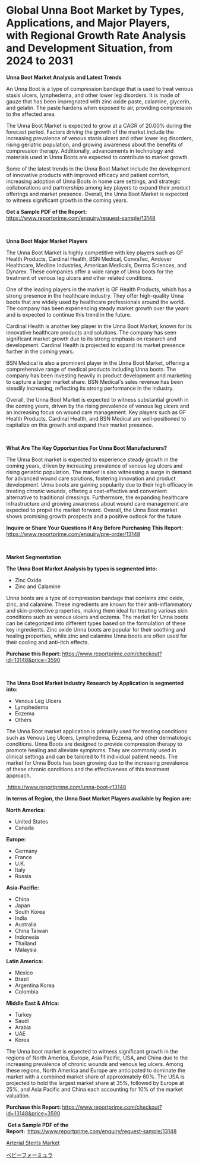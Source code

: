 <p><h1>Global Unna Boot Market by Types, Applications, and Major Players, with Regional Growth Rate Analysis and Development Situation, from 2024 to 2031</h1></p><p><strong>Unna Boot Market Analysis and Latest Trends</strong></p>
<p><p>An Unna Boot is a type of compression bandage that is used to treat venous stasis ulcers, lymphedema, and other lower leg disorders. It is made of gauze that has been impregnated with zinc oxide paste, calamine, glycerin, and gelatin. The paste hardens when exposed to air, providing compression to the affected area.</p><p>The Unna Boot Market is expected to grow at a CAGR of 20.00% during the forecast period. Factors driving the growth of the market include the increasing prevalence of venous stasis ulcers and other lower leg disorders, rising geriatric population, and growing awareness about the benefits of compression therapy. Additionally, advancements in technology and materials used in Unna Boots are expected to contribute to market growth.</p><p>Some of the latest trends in the Unna Boot Market include the development of innovative products with improved efficacy and patient comfort, increasing adoption of Unna Boots in home care settings, and strategic collaborations and partnerships among key players to expand their product offerings and market presence. Overall, the Unna Boot Market is expected to witness significant growth in the coming years.</p></p>
<p><strong>Get a Sample PDF of the Report:&nbsp;</strong> <a href="https://www.reportprime.com/enquiry/request-sample/13148">https://www.reportprime.com/enquiry/request-sample/13148</a></p>
<p>&nbsp;</p>
<p><strong>Unna Boot Major Market Players</strong></p>
<p><p>The Unna Boot Market is highly competitive with key players such as GF Health Products, Cardinal Health, BSN Medical, ConvaTec, Andover Healthcare, Medline Industries, American Medicals, Derma Sciences, and Dynarex. These companies offer a wide range of Unna boots for the treatment of venous leg ulcers and other related conditions.</p><p>One of the leading players in the market is GF Health Products, which has a strong presence in the healthcare industry. They offer high-quality Unna boots that are widely used by healthcare professionals around the world. The company has been experiencing steady market growth over the years and is expected to continue this trend in the future.</p><p>Cardinal Health is another key player in the Unna Boot Market, known for its innovative healthcare products and solutions. The company has seen significant market growth due to its strong emphasis on research and development. Cardinal Health is projected to expand its market presence further in the coming years.</p><p>BSN Medical is also a prominent player in the Unna Boot Market, offering a comprehensive range of medical products including Unna boots. The company has been investing heavily in product development and marketing to capture a larger market share. BSN Medical's sales revenue has been steadily increasing, reflecting its strong performance in the industry.</p><p>Overall, the Unna Boot Market is expected to witness substantial growth in the coming years, driven by the rising prevalence of venous leg ulcers and an increasing focus on wound care management. Key players such as GF Health Products, Cardinal Health, and BSN Medical are well-positioned to capitalize on this growth and expand their market presence.</p></p>
<p>&nbsp;</p>
<p><strong>What Are The Key Opportunities For Unna Boot Manufacturers?</strong></p>
<p><p>The Unna Boot market is expected to experience steady growth in the coming years, driven by increasing prevalence of venous leg ulcers and rising geriatric population. The market is also witnessing a surge in demand for advanced wound care solutions, fostering innovation and product development. Unna boots are gaining popularity due to their high efficacy in treating chronic wounds, offering a cost-effective and convenient alternative to traditional dressings. Furthermore, the expanding healthcare infrastructure and growing awareness about wound care management are expected to propel the market forward. Overall, the Unna Boot market shows promising growth prospects and a positive outlook for the future.</p></p>
<p><strong>Inquire or Share Your Questions If Any Before Purchasing This Report:</strong> <a href="https://www.reportprime.com/enquiry/pre-order/13148">https://www.reportprime.com/enquiry/pre-order/13148</a></p>
<p>&nbsp;</p>
<p><strong>Market Segmentation</strong></p>
<p><strong>The Unna Boot Market Analysis by types is segmented into:</strong></p>
<p><ul><li>Zinc Oxide</li><li>Zinc and Calamine</li></ul></p>
<p><p>Unna boots are a type of compression bandage that contains zinc oxide, zinc, and calamine. These ingredients are known for their anti-inflammatory and skin-protective properties, making them ideal for treating various skin conditions such as venous ulcers and eczema. The market for Unna boots can be categorized into different types based on the formulation of these key ingredients. Zinc oxide Unna boots are popular for their soothing and healing properties, while zinc and calamine Unna boots are often used for their cooling and anti-itch effects.</p></p>
<p><strong>Purchase this Report:&nbsp;</strong><a href="https://www.reportprime.com/checkout?id=13148&price=3590">https://www.reportprime.com/checkout?id=13148&price=3590</a></p>
<p>&nbsp;</p>
<p><strong>The Unna Boot Market Industry Research by Application is segmented into:</strong></p>
<p><ul><li>Venous Leg Ulcers</li><li>Lymphedema</li><li>Eczema</li><li>Others</li></ul></p>
<p><p>The Unna Boot market application is primarily used for treating conditions such as Venous Leg Ulcers, Lymphedema, Eczema, and other dermatologic conditions. Unna Boots are designed to provide compression therapy to promote healing and alleviate symptoms. They are commonly used in clinical settings and can be tailored to fit individual patient needs. The market for Unna Boots has been growing due to the increasing prevalence of these chronic conditions and the effectiveness of this treatment approach.</p></p>
<p><a href="https://www.reportprime.com/unna-boot-r13148">&nbsp;https://www.reportprime.com/unna-boot-r13148</a></p>
<p><strong>In terms of Region, the Unna Boot Market Players available by Region are:</strong></p>
<p>
    <p> <strong> North America: </strong>
        <ul>
            <li>United States</li>
            <li>Canada</li>
        </ul>
        </p> 
    <p> <strong> Europe: </strong>
        <ul>
            <li>Germany</li>
            <li>France</li>
            <li>U.K.</li>
            <li>Italy</li>
            <li>Russia</li>
        </ul>
        </p> 
    <p> <strong> Asia-Pacific: </strong>
        <ul>
            <li>China</li>
            <li>Japan</li>
            <li>South Korea</li>
            <li>India</li>
            <li>Australia</li>
            <li>China Taiwan</li>
            <li>Indonesia</li>
            <li>Thailand</li>
            <li>Malaysia</li>
        </ul>
        </p> 
    <p> <strong> Latin America: </strong>
        <ul>
            <li>Mexico</li>
            <li>Brazil</li>
            <li>Argentina Korea</li>
            <li>Colombia</li>
        </ul>
        </p> 
    <p> <strong> Middle East & Africa: </strong>
        <ul>
            <li>Turkey</li>
            <li>Saudi</li>
            <li>Arabia</li>
            <li>UAE</li>
            <li>Korea</li>
        </ul>
    </p>
    </p>
<p><p>The Unna boot market is expected to witness significant growth in the regions of North America, Europe, Asia Pacific, USA, and China due to the increasing prevalence of chronic wounds and venous leg ulcers. Among these regions, North America and Europe are anticipated to dominate the market with a combined market share of approximately 60%. The USA is projected to hold the largest market share at 35%, followed by Europe at 25%, and Asia Pacific and China each accounting for 10% of the market valuation.</p></p>
<p><strong>Purchase this Report: </strong><a href="https://www.reportprime.com/checkout?id=13148&price=3590">https://www.reportprime.com/checkout?id=13148&price=3590</a></p>
<p>&nbsp;<strong>Get a Sample PDF of the Report:&nbsp;&nbsp;</strong><a href="https://www.reportprime.com/enquiry/request-sample/13148">https://www.reportprime.com/enquiry/request-sample/13148</a></p>
<p><strong></strong></p>
<p><p><a href="https://github.com/WillieWoodard/Market-Research-Report-List-4/blob/main/arterial-stents-market.md">Arterial Stents Market</a></p><p><a href="https://github.com/oafhukehf4709715/Market-Research-Report-List-1/blob/main/841385527508.md">ベビーフォーミュラ</a></p></p>